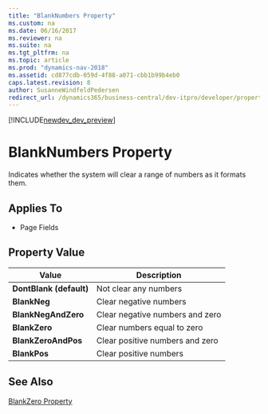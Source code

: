 ```yaml
---
title: "BlankNumbers Property"
ms.custom: na
ms.date: 06/16/2017
ms.reviewer: na
ms.suite: na
ms.tgt_pltfrm: na
ms.topic: article
ms.prod: "dynamics-nav-2018"
ms.assetid: cd877cdb-059d-4f88-a071-cbb1b99b4eb0
caps.latest.revision: 8
author: SusanneWindfeldPedersen
redirect_url: /dynamics365/business-central/dev-itpro/developer/properties/devenv-properties
---
```


[!INCLUDE[newdev_dev_preview](../includes/newdev_dev_preview.md)]

# BlankNumbers Property
Indicates whether the system will clear a range of numbers as it formats them.  
  
## Applies To  
  
-   Page Fields  
  
## Property Value  
  
|**Value**|**Description**|  
|---------------|---------------------|  
|**DontBlank (default)**|Not clear any numbers|  
|**BlankNeg**|Clear negative numbers|  
|**BlankNegAndZero**|Clear negative numbers and zero|  
|**BlankZero**|Clear numbers equal to zero|  
|**BlankZeroAndPos**|Clear positive numbers and zero|  
|**BlankPos**|Clear positive numbers|  
  
## See Also  
 [BlankZero Property](devenv-blankzero-property.md)